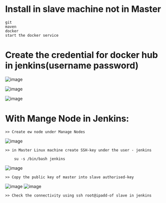 # Install in slave machine not in Master
    git
    maven
    docker
    start the docker service
    
# Create the credential for docker hub in jenkins(username password)

![image](https://user-images.githubusercontent.com/54719289/108412825-48d80980-7250-11eb-8ac7-c699b199d6cd.png)


![image](https://user-images.githubusercontent.com/54719289/108413535-272b5200-7251-11eb-9ec7-6ffb426c28e2.png)


![image](https://user-images.githubusercontent.com/54719289/108413797-740f2880-7251-11eb-87f4-97884676c306.png)


# With Mange Node in Jenkins:

    >> Create ew node under Manage Nodes

![image](https://user-images.githubusercontent.com/54719289/111083461-a7b63900-8505-11eb-8937-804523bbcf6c.png)

    >> in Master Linux machine create SSH-key under the user - jenkins
    
        su -s /bin/bash jenkins

![image](https://user-images.githubusercontent.com/54719289/111083555-15fafb80-8506-11eb-9be8-b57c5bb6f9ea.png)
    
    >> Copy the public key of master into slave authorised-key

![image](https://user-images.githubusercontent.com/54719289/111083649-7853fc00-8506-11eb-804e-7597b3643f9d.png)
![image](https://user-images.githubusercontent.com/54719289/111083640-6c683a00-8506-11eb-9e9d-f59b739bf88b.png)

    >> Check the connectivity using ssh root@ipadd-of slave in jenkins

